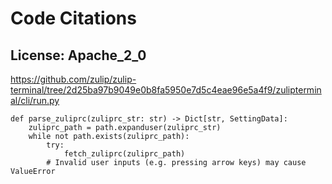# Code Citations

## License: Apache_2_0
https://github.com/zulip/zulip-terminal/tree/2d25ba97b9049e0b8fa5950e7d5c4eae96e5a4f9/zulipterminal/cli/run.py

```
def parse_zuliprc(zuliprc_str: str) -> Dict[str, SettingData]:
    zuliprc_path = path.expanduser(zuliprc_str)
    while not path.exists(zuliprc_path):
        try:
            fetch_zuliprc(zuliprc_path)
        # Invalid user inputs (e.g. pressing arrow keys) may cause ValueError
```

